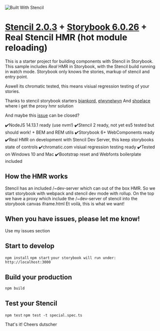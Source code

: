 ![Built With Stencil](https://img.shields.io/badge/-Built%20With%20Stencil-16161d.svg?logo=data%3Aimage%2Fsvg%2Bxml%3Bbase64%2CPD94bWwgdmVyc2lvbj0iMS4wIiBlbmNvZGluZz0idXRmLTgiPz4KPCEtLSBHZW5lcmF0b3I6IEFkb2JlIElsbHVzdHJhdG9yIDE5LjIuMSwgU1ZHIEV4cG9ydCBQbHVnLUluIC4gU1ZHIFZlcnNpb246IDYuMDAgQnVpbGQgMCkgIC0tPgo8c3ZnIHZlcnNpb249IjEuMSIgaWQ9IkxheWVyXzEiIHhtbG5zPSJodHRwOi8vd3d3LnczLm9yZy8yMDAwL3N2ZyIgeG1sbnM6eGxpbms9Imh0dHA6Ly93d3cudzMub3JnLzE5OTkveGxpbmsiIHg9IjBweCIgeT0iMHB4IgoJIHZpZXdCb3g9IjAgMCA1MTIgNTEyIiBzdHlsZT0iZW5hYmxlLWJhY2tncm91bmQ6bmV3IDAgMCA1MTIgNTEyOyIgeG1sOnNwYWNlPSJwcmVzZXJ2ZSI%2BCjxzdHlsZSB0eXBlPSJ0ZXh0L2NzcyI%2BCgkuc3Qwe2ZpbGw6I0ZGRkZGRjt9Cjwvc3R5bGU%2BCjxwYXRoIGNsYXNzPSJzdDAiIGQ9Ik00MjQuNywzNzMuOWMwLDM3LjYtNTUuMSw2OC42LTkyLjcsNjguNkgxODAuNGMtMzcuOSwwLTkyLjctMzAuNy05Mi43LTY4LjZ2LTMuNmgzMzYuOVYzNzMuOXoiLz4KPHBhdGggY2xhc3M9InN0MCIgZD0iTTQyNC43LDI5Mi4xSDE4MC40Yy0zNy42LDAtOTIuNy0zMS05Mi43LTY4LjZ2LTMuNkgzMzJjMzcuNiwwLDkyLjcsMzEsOTIuNyw2OC42VjI5Mi4xeiIvPgo8cGF0aCBjbGFzcz0ic3QwIiBkPSJNNDI0LjcsMTQxLjdIODcuN3YtMy42YzAtMzcuNiw1NC44LTY4LjYsOTIuNy02OC42SDMzMmMzNy45LDAsOTIuNywzMC43LDkyLjcsNjguNlYxNDEuN3oiLz4KPC9zdmc%2BCg%3D%3D&colorA=16161d&style=flat-square)

# [Stencil 2.0.3](https://stenciljs.com/) + [Storybook 6.0.26](https://storybook.js.org/) + Real Stencil HMR (hot module reloading)

This is a starter project for building components with Stencil in Storybook. 
This sample includes *Real* HMR in Storybook, with the Stencil build running in watch mode.
Storybook only knows the stories, markup of stencil and entry point.

Aswell its chromatic tested, this means visiual regression testing of your stories.

Thanks to stencil storybook starters [bjankord](https://github.com/bjankord/stencil-storybook-boilerplate), [elwynelwyn](https://github.com/elwynelwyn/stencilbook-ding) 
And [shoelace](https://github.com/shoelace-style/shoelace) where i get the proxy hmr solution

And maybe this [issue](https://github.com/storybookjs/storybook/issues/4600) can be closed?

✔️NodeJS 14.13.1 ready (use nvm!)
✔️Stencil 2 ready, not yet es5 tested but should work! + BEM and REM utils
✔️Storybook 6+ WebComponents ready
✔️Real HMR on development with Stencil Dev Server, this keep storybooks state of controls
✔️chromatic.com visiual regression testing ready
✔️Tested on Windows 10 and Mac 
✔️Bootstrap reset and Webfonts boilerplate included

## How the HMR works

Stencil has an included /~dev-server which can out of the box HMR.
So we start storybook with webpack and stencil dev mode with rollup.
On the top we have a proxy which include the /~dev-server of stencil into the storybook canvas iframe.html
Et voilà, this is what we want!

## When you have issues, please let me know!

Use my issues section

## Start to develop

`npm install`
`npm start`
`your storybook will run under: http://localhost:3000`

## Build your production

`npm build`

## Test your Stencil

`npm test`
`npm test -t special.spec.ts`

That's it!
Cheers dutscher
 
